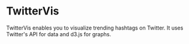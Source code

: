 TwitterVis
==========

TwitterVis enables you to visualize trending hashtags on Twitter.
It uses Twitter's API for data and d3.js for graphs.
